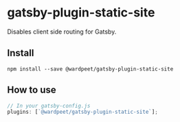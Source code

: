 # gatsby-plugin-static-site

Disables client side routing for Gatsby.

## Install

`npm install --save @wardpeet/gatsby-plugin-static-site`

## How to use

```javascript
// In your gatsby-config.js
plugins: [`@wardpeet/gatsby-plugin-static-site`];
```
